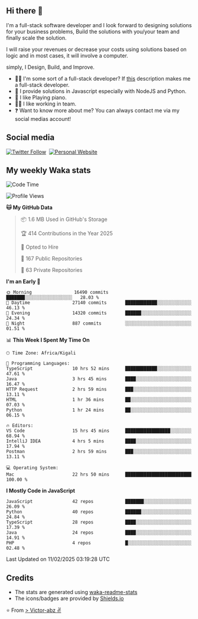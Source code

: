 ## Hi there 👋
I'm a full-stack software developer and I look forward to designing solutions for your business problems, Build the solutions with you/your team and finally scale the solution.

I will raise your revenues or decrease your costs using solutions based on logic and in most cases, it will involve a computer.

simply, I Design, Build, and Improve.

- 👨‍💻 I'm some sort of a full-stack developer? If [this](https://www.w3schools.com/whatis/whatis_fullstack.asp) description makes me a full-stack developer.
- 🌱 I provide solutions in Javascript especially with NodeJS and Python. 
- 🎹 I like Playing piano.
- 👯‍♀️ I like working in team.
- ❓ Want to know more about me? You can always contact me via my social medias account!

## Social media
[![Twitter Follow](https://img.shields.io/twitter/follow/vicky_abz?color=%231DA1F2&label=Twitter&style=for-the-badge&logo=twitter&logoColor=ffffff)](https://twitter.com/vicky_abz)
‎‎ [![Personal Website](https://img.shields.io/static/v1?label=visit&message=victor-abz.com&color=%235F021F&style=for-the-badge)](https://victor-abz.com/)

## My weekly Waka stats
<!--START_SECTION:waka-->
![Code Time](http://img.shields.io/badge/Code%20Time-1%2C114%20hrs%2022%20mins-blue)

![Profile Views](http://img.shields.io/badge/Profile%20Views-0-blue)

**🐱 My GitHub Data** 

> 📦 1.6 MB Used in GitHub's Storage 
 > 
> 🏆 414 Contributions in the Year 2025
 > 
> 💼 Opted to Hire
 > 
> 📜 167 Public Repositories 
 > 
> 🔑 63 Private Repositories 
 > 
**I'm an Early 🐤** 

```text
🌞 Morning                16490 commits       ███████░░░░░░░░░░░░░░░░░░   28.03 % 
🌆 Daytime                27140 commits       ████████████░░░░░░░░░░░░░   46.13 % 
🌃 Evening                14320 commits       ██████░░░░░░░░░░░░░░░░░░░   24.34 % 
🌙 Night                  887 commits         ░░░░░░░░░░░░░░░░░░░░░░░░░   01.51 % 
```


📊 **This Week I Spent My Time On** 

```text
🕑︎ Time Zone: Africa/Kigali

💬 Programming Languages: 
TypeScript               10 hrs 52 mins      ████████████░░░░░░░░░░░░░   47.61 % 
Java                     3 hrs 45 mins       ████░░░░░░░░░░░░░░░░░░░░░   16.47 % 
HTTP Request             2 hrs 59 mins       ███░░░░░░░░░░░░░░░░░░░░░░   13.11 % 
HTML                     1 hr 36 mins        ██░░░░░░░░░░░░░░░░░░░░░░░   07.03 % 
Python                   1 hr 24 mins        ██░░░░░░░░░░░░░░░░░░░░░░░   06.15 % 

🔥 Editors: 
VS Code                  15 hrs 45 mins      █████████████████░░░░░░░░   68.94 % 
IntelliJ IDEA            4 hrs 5 mins        ████░░░░░░░░░░░░░░░░░░░░░   17.94 % 
Postman                  2 hrs 59 mins       ███░░░░░░░░░░░░░░░░░░░░░░   13.11 % 

💻 Operating System: 
Mac                      22 hrs 50 mins      █████████████████████████   100.00 % 
```

**I Mostly Code in JavaScript** 

```text
JavaScript               42 repos            ███████░░░░░░░░░░░░░░░░░░   26.09 % 
Python                   40 repos            ██████░░░░░░░░░░░░░░░░░░░   24.84 % 
TypeScript               28 repos            ████░░░░░░░░░░░░░░░░░░░░░   17.39 % 
Java                     24 repos            ████░░░░░░░░░░░░░░░░░░░░░   14.91 % 
PHP                      4 repos             █░░░░░░░░░░░░░░░░░░░░░░░░   02.48 % 
```




 Last Updated on 11/02/2025 03:19:28 UTC
<!--END_SECTION:waka-->

## Credits
- The stats are generated using [waka-readme-stats](https://github.com/anmol098/waka-readme-stats)
- The icons/badges are provided by [Shields.io](https://shields.io/)

⭐️ From [> Victor-abz ✌](https://victor-abz.com/)
